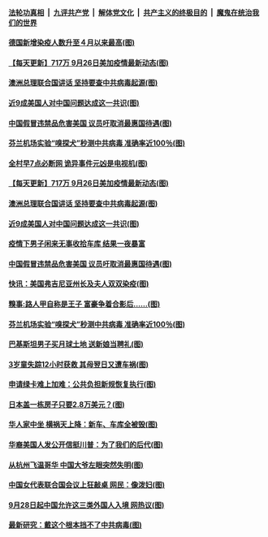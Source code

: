 ####  [法轮功真相](../../../../basic/blob/master/README.md?t=09270832) &nbsp;|&nbsp; [九评共产党](../../../../9ping.md/blob/master/README.md?t=09270832) &nbsp;|&nbsp; [解体党文化](../../../../jtdwh.md/blob/master/README.md?t=09270832)  &nbsp;|&nbsp; [共产主义的终极目的](../../../../gczydzjmd.md/blob/master/README.md?t=09270832) &nbsp;|&nbsp; [魔鬼在统治我们的世界](../../../../mgztzwmdsj.md/blob/master/README.md?t=09270832) 

#### [德国新增染疫人数升至４月以来最高(图)](../pages/p3/947428.md?t=09270832) 

#### [【每天更新】717万 9月26日美加疫情最新动态(图)](../pages/p3/944892.md?t=09270832) 

#### [澳洲总理联合国讲话 坚持要查中共病毒起源(图)](../pages/p3/947403.md?t=09270832) 

#### [近9成美国人对中国问题达成这一共识(图)](../pages/p3/947327.md?t=09270832) 

#### [中国假冒违禁品危害美国 议员吁取消最惠国待遇(图)](../pages/p3/947316.md?t=09270832) 

#### [芬兰机场实验“嗅探犬”秒测中共病毒 准确率近100％(图)](../pages/p3/947269.md?t=09270832) 

#### [全村早7点必断网 诡异事件元凶是电视机(图)](../pages/p3/947402.md?t=09270832) 

#### [【每天更新】717万 9月26日美加疫情最新动态(图)](../pages/p3/944892.md?t=09270832) 

#### [澳洲总理联合国讲话 坚持要查中共病毒起源(图)](../pages/p3/947403.md?t=09270832) 

#### [近9成美国人对中国问题达成这一共识(图)](../pages/p3/947327.md?t=09270832) 

#### [疫情下男子闲来无事收拾车库 结果一夜暴富](../pages/p3/947317.md?t=09270832) 

#### [中国假冒违禁品危害美国 议员吁取消最惠国待遇(图)](../pages/p3/947316.md?t=09270832) 

#### [快讯：美国弗吉尼亚州长及夫人双双染疫(图)](../pages/p3/947297.md?t=09270832) 

#### [糗事:路人甲自称是王子 富豪争着合影后……(图)](../pages/p3/947275.md?t=09270832) 

#### [芬兰机场实验“嗅探犬”秒测中共病毒 准确率近100％(图)](../pages/p3/947269.md?t=09270832) 

#### [巴基斯坦男子买月球土地 送新娘当聘礼(图)](../pages/p3/947216.md?t=09270832) 

#### [3岁童失踪12小时获救 其母翌日又遭车祸(图)](../pages/p3/947190.md?t=09270832) 

#### [申请绿卡难上加难：公共负担新规恢复执行(图)](../pages/p3/947188.md?t=09270832) 

#### [日本盖一栋房子只要2.8万美元？(图)](../pages/p3/947181.md?t=09270832) 

#### [华人家中坐 横祸天上降：新车、车库全被毁(图)](../pages/p3/947171.md?t=09270832) 


#### [华裔美国人发公开信挺川普：为了我们的后代(图)](../pages/p3/947164.md?t=09270832) 

#### [从杭州飞温哥华 中国大爷左眼突然失明(图)](../pages/p3/947146.md?t=09270832) 

#### [中国女代表联合国会议上狂敲桌 网民：像泼妇(图)](../pages/p3/947061.md?t=09270832) 

#### [9月28日起中国允许这三类外国人入境 网热议(图)](../pages/p3/947057.md?t=09270832) 

#### [最新研究：戴这个根本挡不了中共病毒(图)](../pages/p3/947059.md?t=09270832) 

